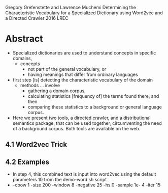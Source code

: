 Gregory Grefenstette and Lawrence Muchemi
Determining the Characteristic Vocabulary for a Specialized Dictionary 
  using Word2vec and a Directed Crawler
2016 LREC

# Abstract

* Specialized dictionaries are used to understand concepts in specific domains,
  * concepts 
    * not part of the general vocabulary, or 
    * having meanings that differ from ordinary languages
* first step [is] detecting the characteristic vocabulary of the domain
  * methods ... involve 
    * gathering a domain corpus, 
    * calculating statistics [frequency of] the terms found there, and then 
    * comparing these statistics to a background or general language corpus.
* Here we present two tools, a directed crawler, and a distributional semantics
  package, that can be used together, circumventing the need of a background
  corpus. Both tools are available on the web.

## 4.1 Word2vec Trick

## 4.2 Examples

* In step 4, this combined text is input into word2vec using the
default parameters 10 from the demo-word.sh script
* -cbow 1 -size 200 -window 8 -negative 25 -hs 0 -sample 1e- 4  -iter 15
